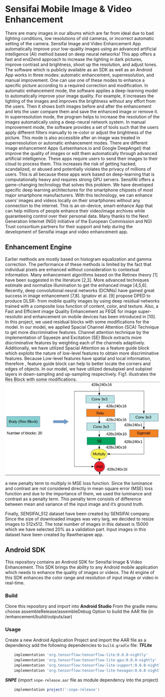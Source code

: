 # Sensifai Mobile Image & Video Enhancement
There are many images in our albums which are far from ideal due to bad lighting conditions, low resolutions of old cameras, or incorrect automatic setting of the camera.
Sensifai Image and Video Enhancement App automatically improve your low-quality images using an advanced artificial intelligence (AI) method based on deep neural networks! This app offers a fast and end2end approach to increase the lighting in dark pictures, improve contrast and brightness, shoot up the resolution, and adjust tones.
The software which is publicly available as an SDK as well as an Android App works in three modes: automatic enhancement, superresolution, and manual improvement. One can use one of these modes to enhance a specific picture according to a required correction and modification.
In automatic enhancement mode, the software applies a deep-learning model to automatically improve your image quality. For example, it increases the lighting of the images and improves the brightness without any effort from the users. Then it shows both images before and after the enhancement and lets the user compare them and save the enhanced image or remove it.
In superresolution mode, the program helps to increase the resolution of the images automatically using a deep-neural network system.
In manual improvement mode, the software provides a set of tools such that the users apply different filters manually to re-color or adjust the brightness of the picture. This mode is also accessible after an image was treated in superresolution or automatic enhancement modes.
There are different image enhancement Apps (Letsenhance.io and Google DeepAngel) that improve the quality of images or edit them automatically through advanced artificial intelligence. These apps require users to send their images to their cloud to process them. This increases the risk of getting hacked, scandalized, or abused and potentially violates the privacy of millions of users. This is all because these apps work based on deep-learning that is computationally heavy and requires strong GPU servers.
SensifAI offers a game-changing technology that solves this problem. We have developed specific deep learning architectures for the smartphone chipsets of most major smartphone manufacturers. With this technology, we can enhance users’ images and videos locally on their smartphones without any connection to the internet. This is an on-device, smart-enhance App that can help millions of people enhance their video/image archives while guaranteeing control over their personal data.
Many thanks to the Next Generation Internet (NGI) initiative of the European Commission and NGI Trust consortium partners for their support and help during the development of Sensifai image and video enhancement app.
## Enhancement Engine
Earlier methods are mostly based on histogram equalization and gamma correction. The performance of these methods is limited by the fact that individual pixels are enhanced without consideration to contextual information. Many enhancement algorithms based on the Retinex theory [1] have been suggested in the literature [2,3]. More advanced techniques estimate and normalize illumination to get the enhanced image [4,5,6]. Recently, deep convolutional neural networks (DCNNs) have gained great success in image enhancement [7,8]. Ignatov et al. [9] propose DPED to produce DLSR- from mobile quality images by using deep residual networks trained with a composite loss function of content, color, and texture. Also, a Fast and Efficient image Quality Enhancement as FEQE for image super-resolutin and enhancement on mobile devices has been introduced in [10].
In this project, we used residual blocks with some modifications for the model. In our model, we applied Spacial Channel Attention (SCA) Technique to get more discriminative features.  Channel attention technique by the implementation of Squeeze and Excitation (SE) Block extracts more discriminative features by weighting each of the channels adaptively.  Additionally, we have utilized Spacial Attention as a feature guide block which exploits the nature of low-level features to obtain more discriminative features. Because Low-level features have spatial and local information,  therefore , feature guide block can help to better locate the corners and edges of objects. In our model, we have utilized desubpixel and subpixel layers in down-sampling and up-sampling respectively.
Fig1. illustrates the Res Block with some modifications.
![resblock](images/resblock.jpg)

a new penalty term to multiply in MSE loss function. Since the luminance and contrast are not considered directly in mean square error (MSE) loss function and due to the importance of them, we used the luminance and contrast as a penalty term. This penalty term consists of difference between mean and variance of the input image and it’s ground truth. 

Finally, SENSIFAI_512 dataset have been created by SENSIFAI company. Since the size of downloaded images was very larg, we decided to resize images to 512x512. The total number of images in this dataset is 15000 which we have selected 20% as a validation part. Input images in this dataset have been created by Rawtherapee app.  


## Android SDK
This repository contains an Android SDK for Sensifai Image & Video Enhancement. This SDK brings the ability to any Android mobile application which needs to enhance the quality of images or videos. The AI engine of this SDK enhances the color range and resolution of input image or video in real-time.

### Build
Clone this repository and import into **Android Studio**
From the gradle menu choose assembleRelease/assembleDebug Option to build the AAR file (in /enhancement/build/outputs/aar)

### Usage
Create a new Android Application Project and import the AAR file as a dependency
add the following dependencies to `build.gradle` file:
***TFLite***
```gradle
    implementation 'org.tensorflow:tensorflow-lite:0.0.0-nightly'
    implementation 'org.tensorflow:tensorflow-lite-gpu:0.0.0-nightly'
    implementation 'org.tensorflow:tensorflow-lite-support:0.0.0-nightly'
    implementation 'org.tensorflow:tensorflow-lite-hexagon:0.0.0-nightly'
```
***SNPE***
(import `snpe-release.aar` file as module dependency into the project)
```gradle
    implementation project(':snpe-release')
```
